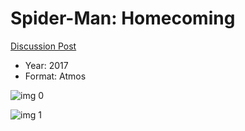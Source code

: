 # Spider-Man: Homecoming

[Discussion Post](https://www.avsforum.com/threads/bass-eq-for-filtered-movies.2995212/post-56760498)

* Year: 2017
* Format: Atmos

![img 0](https://i.imgur.com/KAXA0tD.jpg)

![img 1](https://i.imgur.com/BVUbFDd.jpg)

